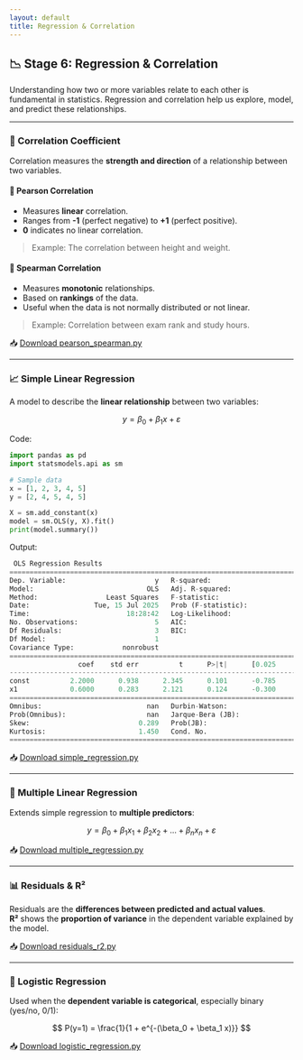 ```yaml
---
layout: default
title: Regression & Correlation
---
```


## 📉 Stage 6: Regression & Correlation

Understanding how two or more variables relate to each other is fundamental in statistics. Regression and correlation help us explore, model, and predict these relationships.

---

### 📌 Correlation Coefficient

Correlation measures the **strength and direction** of a relationship between two variables.

#### 🔹 Pearson Correlation
- Measures **linear** correlation.
- Ranges from **-1** (perfect negative) to **+1** (perfect positive).
- **0** indicates no linear correlation.

> Example: The correlation between height and weight.

#### 🔹 Spearman Correlation
- Measures **monotonic** relationships.
- Based on **rankings** of the data.
- Useful when the data is not normally distributed or not linear.

> Example: Correlation between exam rank and study hours.

📥 [Download pearson_spearman.py](python/regression/pearson_spearman.py)

---

### 📈 Simple Linear Regression

A model to describe the **linear relationship** between two variables:

$$
y = \beta_0 + \beta_1 x + \varepsilon
$$

Code:

```python
import pandas as pd
import statsmodels.api as sm

# Sample data
x = [1, 2, 3, 4, 5]
y = [2, 4, 5, 4, 5]

X = sm.add_constant(x)
model = sm.OLS(y, X).fit()
print(model.summary())
```

Output:

```python
 OLS Regression Results
==============================================================================
Dep. Variable:                      y   R-squared:                       0.600
Model:                            OLS   Adj. R-squared:                  0.467
Method:                 Least Squares   F-statistic:                     4.500
Date:                Tue, 15 Jul 2025   Prob (F-statistic):              0.124
Time:                        18:28:42   Log-Likelihood:                -5.2598
No. Observations:                   5   AIC:                             14.52
Df Residuals:                       3   BIC:                             13.74
Df Model:                           1
Covariance Type:            nonrobust
==============================================================================
                 coef    std err          t      P>|t|      [0.025      0.975]
------------------------------------------------------------------------------
const          2.2000      0.938      2.345      0.101      -0.785       5.185
x1             0.6000      0.283      2.121      0.124      -0.300       1.500
==============================================================================
Omnibus:                          nan   Durbin-Watson:                   2.017
Prob(Omnibus):                    nan   Jarque-Bera (JB):                0.570
Skew:                           0.289   Prob(JB):                        0.752
Kurtosis:                       1.450   Cond. No.                         8.37
==============================================================================

```

📥 [Download simple_regression.py](python/regression/simple_regression.py)

---

### 🧮 Multiple Linear Regression

Extends simple regression to **multiple predictors**:

$$
y = \beta_0 + \beta_1 x_1 + \beta_2 x_2 + ... + \beta_n x_n + \varepsilon
$$

📥 [Download multiple_regression.py](python/regression/multiple_regression.py)

---

### 📊 Residuals & R²

Residuals are the **differences between predicted and actual values**.  
**R²** shows the **proportion of variance** in the dependent variable explained by the model.

📥 [Download residuals_r2.py](python/regression/residuals_r2.py)

---

### 🔄 Logistic Regression

Used when the **dependent variable is categorical**, especially binary (yes/no, 0/1):

$$
P(y=1) = \frac{1}{1 + e^{-(\beta_0 + \beta_1 x)}}
$$

📥 [Download logistic_regression.py](python/regression/logistic_regression.py)
